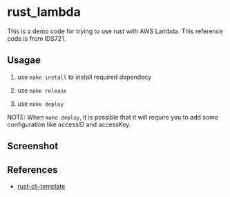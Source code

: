 # rust_lambda
This is a demo code for trying to use rust with AWS Lambda. This reference code is from IDS721.

## Usagae
1. use ```make install``` to install required dependecy

2. use ```make release``` 

3. use ```make deploy```

NOTE: When ```make deploy```, it is possible that it will require you to add some configuration like accessID and accessKey.

## Screenshot
## References

* [rust-cli-template](https://github.com/kbknapp/rust-cli-template)
